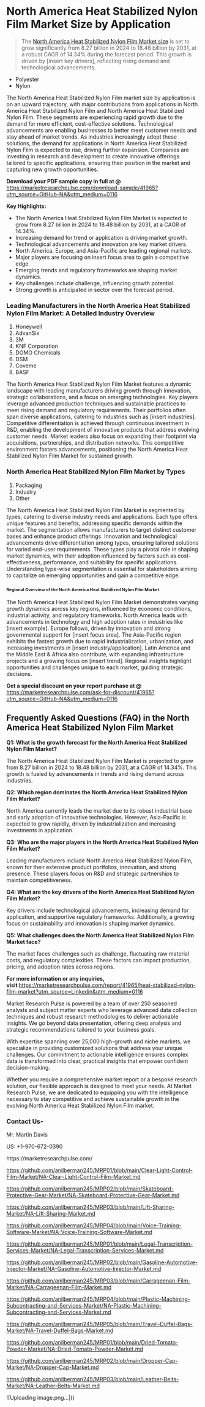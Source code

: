 <h1>North America Heat Stabilized Nylon Film Market&nbsp;Size by Application</h1><blockquote><p>The <a href="https://marketresearchpulse.com/download-sample/41965?utm_source=GitHub-NA&amp;utm_medium=0116">North America Heat Stabilized Nylon Film Market size</a> is set to grow significantly from 8.27 billion in 2024 to 18.48 billion by 2031, at a robust CAGR of 14.34% during the forecast period. This growth is driven by [insert key drivers], reflecting rising demand and technological advancements.</p></blockquote><ul><li>Polyester<li> Nylon</li></ul><p>The North America Heat Stabilized Nylon Film market size by application is on an upward trajectory, with major contributions from applications in North America Heat Stabilized Nylon Film and North America Heat Stabilized Nylon Film. These segments are experiencing rapid growth due to the demand for more efficient, cost-effective solutions. Technological advancements are enabling businesses to better meet customer needs and stay ahead of market trends. As industries increasingly adopt these solutions, the demand for applications in North America Heat Stabilized Nylon Film is expected to rise, driving further expansion. Companies are investing in research and development to create innovative offerings tailored to specific applications, ensuring their position in the market and capturing new growth opportunities.</p><p><strong>Download your PDF sample copy in full at @ </strong><a href="https://marketresearchpulse.com/download-sample/41965?utm_source=GitHub-NA&amp;utm_medium=0116">https://marketresearchpulse.com/download-sample/41965?utm_source=GitHub-NA&amp;utm_medium=0116</a></p><p><strong>Key Highlights: </strong></p><ul><li>The North America Heat Stabilized Nylon Film Market is expected to grow from 8.27 billion in 2024 to 18.48 billion by 2031, at a CAGR of 14.34%.</li><li>Increasing demand for trend or application is driving market growth.</li><li>Technological advancements and innovation are key market drivers.</li><li>North America, Europe, and Asia-Pacific are leading regional markets.</li><li>Major players are focusing on insert focus area to gain a competitive edge.</li><li>Emerging trends and regulatory frameworks are shaping market dynamics.</li><li>Key challenges include challenge, influencing growth potential.</li><li>Strong growth is anticipated in sector over the forecast period.</li></ul><h3>Leading Manufacturers in the North America Heat Stabilized Nylon Film Market: A Detailed Industry Overview</h3><ol><li>Honeywell</li><li>AdvanSix</li><li>3M</li><li>KNF Corporation</li><li>DOMO Chemicals</li><li>DSM</li><li>Coveme</li><li>BASF</li></ol><div class="flex max-w-full flex-col flex-grow"><div class="min-h-8 text-message flex w-full flex-col items-end gap-2 whitespace-normal break-words [.text-message+&amp;]:mt-5" dir="auto" data-message-author-role="assistant" data-message-id="fd8432e4-4910-450d-b182-61b7bfb0a01f" data-message-model-slug="gpt-4o"><div class="flex w-full flex-col gap-1 empty:hidden first:pt-[3px]"><div class="markdown prose w-full break-words dark:prose-invert light"><p>The North America Heat Stabilized Nylon Film Market features a dynamic landscape with leading manufacturers driving growth through innovation, strategic collaborations, and a focus on emerging technologies. Key players leverage advanced production techniques and sustainable practices to meet rising demand and regulatory requirements. Their portfolios often span diverse applications, catering to industries such as [insert industries]. Competitive differentiation is achieved through continuous investment in R&amp;D, enabling the development of innovative products that address evolving customer needs. Market leaders also focus on expanding their footprint via acquisitions, partnerships, and distribution networks. This competitive environment fosters advancements, positioning the North America Heat Stabilized Nylon Film Market for sustained growth.</p></div></div></div></div><h3>North America Heat Stabilized Nylon Film Market by Types</h3><ol><li>Packaging<li> Industry<li> Other</li></ol><div class="flex max-w-full flex-col flex-grow"><div class="min-h-8 text-message flex w-full flex-col items-end gap-2 whitespace-normal break-words [.text-message+&amp;]:mt-5" dir="auto" data-message-author-role="assistant" data-message-id="084470be-0bb7-4664-bddf-5156b4f41249" data-message-model-slug="gpt-4o-mini"><div class="flex w-full flex-col gap-1 empty:hidden first:pt-[3px]"><div class="markdown prose w-full break-words dark:prose-invert light"><p>The North America Heat Stabilized Nylon Film Market is segmented by types, catering to diverse industry needs and applications. Each type offers unique features and benefits, addressing specific demands within the market. The segmentation allows manufacturers to target distinct customer bases and enhance product offerings. Innovation and technological advancements drive differentiation among types, ensuring tailored solutions for varied end-user requirements. These types play a pivotal role in shaping market dynamics, with their adoption influenced by factors such as cost-effectiveness, performance, and suitability for specific applications. Understanding type-wise segmentation is essential for stakeholders aiming to capitalize on emerging opportunities and gain a competitive edge.</p></div></div></div></div><h3><span style="font-size: 11px;">Regional Overview of the North America Heat Stabilized Nylon Film Market</span></h3><div class="flex max-w-full flex-col flex-grow"><div class="min-h-8 text-message flex w-full flex-col items-end gap-2 whitespace-normal break-words [.text-message+&amp;]:mt-5" dir="auto" data-message-author-role="assistant" data-message-id="e9038762-ce64-4e30-91c9-9bd413514231" data-message-model-slug="gpt-4o-mini"><div class="flex w-full flex-col gap-1 empty:hidden first:pt-[3px]"><div class="markdown prose w-full break-words dark:prose-invert light"><p>The North America Heat Stabilized Nylon Film Market demonstrates varying growth dynamics across key regions, influenced by economic conditions, industrial activity, and regulatory frameworks. North America leads with advancements in technology and high adoption rates in industries like [insert example]. Europe follows, driven by innovation and strong governmental support for [insert focus area]. The Asia-Pacific region exhibits the fastest growth due to rapid industrialization, urbanization, and increasing investments in [insert industry/application]. Latin America and the Middle East &amp; Africa also contribute, with expanding infrastructure projects and a growing focus on [insert trend]. Regional insights highlight opportunities and challenges unique to each market, guiding strategic decisions.</p></div></div></div></div><p><strong>Get a special discount on your report purchase at @ </strong><a href="https://marketresearchpulse.com/ask-for-discount/41965?utm_source=GitHub-NA&amp;utm_medium=0116">https://marketresearchpulse.com/ask-for-discount/41965?utm_source=GitHub-NA&amp;utm_medium=0116</a></p><h2>Frequently Asked Questions (FAQ) in the North America Heat Stabilized Nylon Film Market</h2><p><strong>Q1: What is the growth forecast for the North America Heat Stabilized Nylon Film Market?</strong></p><p>The North America Heat Stabilized Nylon Film Market is projected to grow from 8.27 billion in 2024 to 18.48 billion by 2031, at a CAGR of 14.34%. This growth is fueled by advancements in trends and rising demand across industries.</p><p><strong>Q2: Which region dominates the North America Heat Stabilized Nylon Film Market?</strong></p><p>North America currently leads the market due to its robust industrial base and early adoption of innovative technologies. However, Asia-Pacific is expected to grow rapidly, driven by industrialization and increasing investments in application.</p><p><strong>Q3: Who are the major players in the North America Heat Stabilized Nylon Film Market?</strong></p><p>Leading manufacturers include North America Heat Stabilized Nylon Film, known for their extensive product portfolios, innovation, and strong presence. These players focus on R&amp;D and strategic partnerships to maintain competitiveness.</p><p><strong>Q4: What are the key drivers of the North America Heat Stabilized Nylon Film Market?</strong></p><p>Key drivers include technological advancements, increasing demand for application, and supportive regulatory frameworks. Additionally, a growing focus on sustainability and innovation is shaping market dynamics.</p><p><strong>Q5: What challenges does the North America Heat Stabilized Nylon Film Market face?</strong></p><p>The market faces challenges such as challenge, fluctuating raw material costs, and regulatory complexities. These factors can impact production, pricing, and adoption rates across regions.</p><p><strong>For more information or any inquiries, visit&nbsp;</strong><a href="https://marketresearchpulse.com/report/41965/heat-stabilized-nylon-film-market?utm_source=Linkedin&utm_medium=0116">https://marketresearchpulse.com/report/41965/heat-stabilized-nylon-film-market?utm_source=Linkedin&utm_medium=0116</a></p><p>Market Research Pulse is powered by a team of over 250 seasoned analysts and subject matter experts who leverage advanced data collection techniques and robust research methodologies to deliver actionable insights. We go beyond data presentation, offering deep analysis and strategic recommendations tailored to your business goals.</p><p>With expertise spanning over 25,000 high-growth and niche markets, we specialize in providing customized solutions that address your unique challenges. Our commitment to actionable intelligence ensures complex data is transformed into clear, practical insights that empower confident decision-making.</p><p>Whether you require a comprehensive market report or a bespoke research solution, our flexible approach is designed to meet your needs. At Market Research Pulse, we are dedicated to equipping you with the intelligence necessary to stay competitive and achieve sustainable growth in the evolving North America Heat Stabilized Nylon Film market.</p><h3><strong>Contact Us-</strong></h3><p>Mr. Martin Davis</p><p>US: +1-970-672-0390</p><p>https://marketresearchpulse.com/</p><p><a href="https://github.com/anilberman245/MRP01/blob/main/Clear-Light-Control-Film-Market/NA-Clear-Light-Control-Film-Market.md">https://github.com/anilberman245/MRP01/blob/main/Clear-Light-Control-Film-Market/NA-Clear-Light-Control-Film-Market.md</a></p><p><a href="https://github.com/anilberman245/MRP02/blob/main/Skateboard-Protective-Gear-Market/NA-Skateboard-Protective-Gear-Market.md">https://github.com/anilberman245/MRP02/blob/main/Skateboard-Protective-Gear-Market/NA-Skateboard-Protective-Gear-Market.md</a></p><p><a href="https://github.com/anilberman245/MRP03/blob/main/Lift-Sharing-Market/NA-Lift-Sharing-Market.md">https://github.com/anilberman245/MRP03/blob/main/Lift-Sharing-Market/NA-Lift-Sharing-Market.md</a></p><p><a href="https://github.com/anilberman245/MRP04/blob/main/Voice-Training-Software-Market/NA-Voice-Training-Software-Market.md">https://github.com/anilberman245/MRP04/blob/main/Voice-Training-Software-Market/NA-Voice-Training-Software-Market.md</a></p><p><a href="https://github.com/anilberman245/MRP01/blob/main/Legal-Transcription-Services-Market/NA-Legal-Transcription-Services-Market.md">https://github.com/anilberman245/MRP01/blob/main/Legal-Transcription-Services-Market/NA-Legal-Transcription-Services-Market.md</a></p><p><a href="https://github.com/anilberman245/MRP02/blob/main/Gasoline-Automotive-Injector-Market/NA-Gasoline-Automotive-Injector-Market.md">https://github.com/anilberman245/MRP02/blob/main/Gasoline-Automotive-Injector-Market/NA-Gasoline-Automotive-Injector-Market.md</a></p><p><a href="https://github.com/anilberman245/MRP03/blob/main/Carrageenan-Film-Market/NA-Carrageenan-Film-Market.md">https://github.com/anilberman245/MRP03/blob/main/Carrageenan-Film-Market/NA-Carrageenan-Film-Market.md</a></p><p><a href="https://github.com/anilberman245/MRP04/blob/main/Plastic-Machining-Subcontracting-and-Services-Market/NA-Plastic-Machining-Subcontracting-and-Services-Market.md">https://github.com/anilberman245/MRP04/blob/main/Plastic-Machining-Subcontracting-and-Services-Market/NA-Plastic-Machining-Subcontracting-and-Services-Market.md</a></p><p><a href="https://github.com/anilberman245/MRP05/blob/main/Travel-Duffel-Bags-Market/NA-Travel-Duffel-Bags-Market.md">https://github.com/anilberman245/MRP05/blob/main/Travel-Duffel-Bags-Market/NA-Travel-Duffel-Bags-Market.md</a></p><p><a href="https://github.com/anilberman245/MRP01/blob/main/Dried-Tomato-Powder-Market/NA-Dried-Tomato-Powder-Market.md">https://github.com/anilberman245/MRP01/blob/main/Dried-Tomato-Powder-Market/NA-Dried-Tomato-Powder-Market.md</a></p><p><a href="https://github.com/anilberman245/MRP02/blob/main/Dropper-Cap-Market/NA-Dropper-Cap-Market.md">https://github.com/anilberman245/MRP02/blob/main/Dropper-Cap-Market/NA-Dropper-Cap-Market.md</a></p><p><a href="https://github.com/anilberman245/MRP03/blob/main/Leather-Belts-Market/NA-Leather-Belts-Market.md">https://github.com/anilberman245/MRP03/blob/main/Leather-Belts-Market/NA-Leather-Belts-Market.md</a></p>
![Uploading image.png…]()
